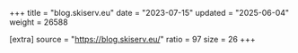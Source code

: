 +++
title = "blog.skiserv.eu"
date = "2023-07-15"
updated = "2025-06-04"
weight = 26588

[extra]
source = "https://blog.skiserv.eu/"
ratio = 97
size = 26
+++
